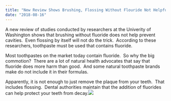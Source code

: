 ```yaml
---
title: "New Review Shows Brushing, Flossing Without Flouride Not Helpful in Fight Against Cavities"
date: "2018-08-16"
---
```


A new review of studies conducted by researchers at the Univerity of Washington shows that brushing without fluoride does not help prevent cavities.  Even flossing by itself will not do the trick.  According to these researchers, toothpaste must be used that contains fluoride.

Most toothpastes on the market today contain fluoride.  So why the big commotion?  There are a lot of natural health advocates that say that fluoride does more harm than good.  And some natural toothpaste brands make do not include it in their formulas.

Apparently, it is not enough to just remove the plaque from your teeth.  That includes flossing.  Dental authorities maintain that the addition of fluorides can help protect your teeth from decay.![](/images/dentist-fairfield-ca-fluoride-toothpaste-1024x588.jpg)
